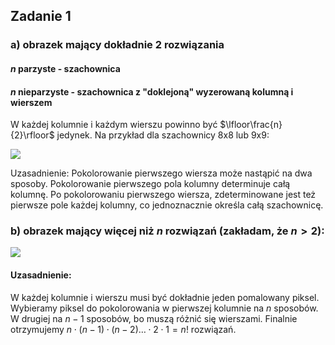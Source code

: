 
## Zadanie 1
### a) obrazek mający dokładnie 2 rozwiązania
#### $n$ parzyste - szachownica
#### $n$ nieparzyste  - szachownica z "doklejoną" wyzerowaną kolumną i wierszem

W każdej kolumnie i każdym wierszu powinno być $\lfloor\frac{n}{2}\rfloor$ jedynek.
Na przykład dla szachownicy 8x8 lub 9x9: 

![](https://i.imgur.com/8n5Hi04.png)

Uzasadnienie:
Pokolorowanie pierwszego wiersza może nastąpić na dwa sposoby.   Pokolorowanie pierwszego pola kolumny determinuje całą kolumnę.   Po pokolorowaniu pierwszego wiersza, zdeterminowane jest też pierwsze pole każdej kolumny, co jednoznacznie określa całą szachownicę.  

###  b) obrazek mający więcej niż $n$ rozwiązań (zakładam, że $n > 2$):
![](https://i.imgur.com/ifGAOQf.png)

#### Uzasadnienie:
W każdej kolumnie i wierszu musi być dokładnie jeden pomalowany piksel. Wybieramy piksel do pokolorowania w pierwszej kolumnie na $n$ sposobów. W drugiej na $n-1$ sposobów, bo muszą różnić się wierszami.  Finalnie otrzymujemy $n \cdot (n-1)\cdot(n-2)\dots\cdot2\cdot1 = n!$ rozwiązań.

